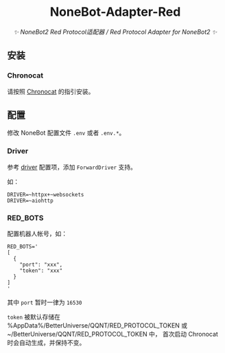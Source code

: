 <div align="center">

# NoneBot-Adapter-Red

_✨ NoneBot2 Red Protocol适配器 / Red Protocol Adapter for NoneBot2 ✨_

</div>

## 安装

### Chronocat

请按照 [Chronocat](https://chronocat.vercel.app) 的指引安装。

## 配置

修改 NoneBot 配置文件 `.env` 或者 `.env.*`。

### Driver

参考 [driver](https://nonebot.dev/docs/appendices/config#driver) 配置项，添加 `ForwardDriver` 支持。

如：

```dotenv
DRIVER=~httpx+~websockets
DRIVER=~aiohttp
```

### RED_BOTS

配置机器人帐号，如：

```dotenv
RED_BOTS='
[
  {
    "port": "xxx",
    "token": "xxx"
  }
]
'
```

其中 `port` 暂时一律为 `16530`

`token` 被默认存储在 %AppData%/BetterUniverse/QQNT/RED_PROTOCOL_TOKEN 或 ~/BetterUniverse/QQNT/RED_PROTOCOL_TOKEN 中，
首次启动 Chronocat 时会自动生成，并保持不变。
